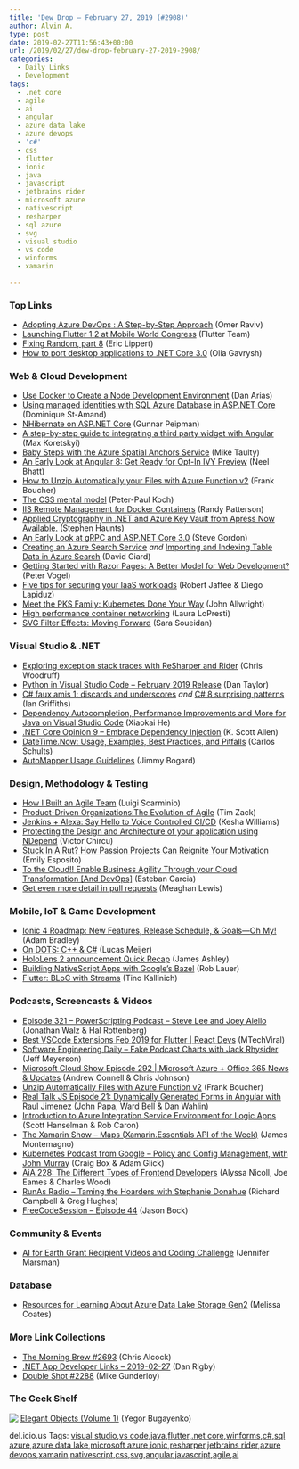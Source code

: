 ```yaml
---
title: 'Dew Drop – February 27, 2019 (#2908)'
author: Alvin A.
type: post
date: 2019-02-27T11:56:43+00:00
url: /2019/02/27/dew-drop-february-27-2019-2908/
categories:
  - Daily Links
  - Development
tags:
  - .net core
  - agile
  - ai
  - angular
  - azure data lake
  - azure devops
  - 'c#'
  - css
  - flutter
  - ionic
  - java
  - javascript
  - jetbrains rider
  - microsoft azure
  - nativescript
  - resharper
  - sql azure
  - svg
  - visual studio
  - vs code
  - winforms
  - xamarin

---
```

### <a name="top"></a>Top Links

  * <a href="https://blog.oz-code.com/adopting-azure-devops-a-step-by-step-approach/" target="_blank" rel="noopener noreferrer">Adopting Azure DevOps : A Step-by-Step Approach</a> (Omer Raviv)
  * <a href="http://feedproxy.google.com/~r/GDBcode/~3/2TVagZAIdUI/launching-flutter-12-at-mobile-world.html" target="_blank" rel="noopener noreferrer">Launching Flutter 1.2 at Mobile World Congress</a> (Flutter Team)
  * <a href="https://ericlippert.com/2019/02/26/fixing-random-part-8/" target="_blank" rel="noopener noreferrer">Fixing Random, part 8</a> (Eric Lippert)
  * <a href="https://devblogs.microsoft.com/dotnet/how-to-port-desktop-applications-to-net-core-3-0/" target="_blank" rel="noopener noreferrer">How to port desktop applications to .NET Core 3.0</a> (Olia Gavrysh)



### <a name="web"></a>Web & Cloud Development

  * <a href="https://auth0.com/blog/use-docker-to-create-a-node-development-environment/" target="_blank" rel="noopener noreferrer">Use Docker to Create a Node Development Environment</a> (Dan Arias)
  * <a href="https://www.domstamand.com/using-managed-identities-with-sql-azure-database-using-asp-net-core/" target="_blank" rel="noopener noreferrer">Using managed identities with SQL Azure Database in ASP.NET Core</a> (Dominique St-Amand)
  * <a href="https://gunnarpeipman.com/data/nhibernate-on-aspnet-core/" target="_blank" rel="noopener noreferrer">NHibernate on ASP.NET Core</a> (Gunnar Peipman)
  * <a href="https://blog.angularindepth.com/a-step-by-step-guide-to-integrating-a-third-party-widget-with-angular-99c2fed174a4?source=rss----e5ed704095b---4" target="_blank" rel="noopener noreferrer">A step-by-step guide to integrating a third party widget with Angular</a> (Max Koretskyi)
  * <a href="http://feedproxy.google.com/~r/mtaulty/~3/h7aayOXyJm8/" target="_blank" rel="noopener noreferrer">Baby Steps with the Azure Spatial Anchors Service</a> (Mike Taulty)
  * <a href="https://www.telerik.com/blogs/an-early-look-at-angular-8-get-ready-for-opt-in-ivy-preview" target="_blank" rel="noopener noreferrer">An Early Look at Angular 8: Get Ready for Opt-In IVY Preview</a> (Neel Bhatt)
  * <a href="http://www.frankysnotes.com/2019/02/how-to-unzip-automatically-your-files.html" target="_blank" rel="noopener noreferrer">How to Unzip Automatically your Files with Azure Function v2</a> (Frank Boucher)
  * <a href="http://www.quirksmode.org/blog/archives/2019/02/css_for_javascr_1.html" target="_blank" rel="noopener noreferrer">The CSS mental model</a> (Peter-Paul Koch)
  * <a href="https://devblogs.microsoft.com/premier-developer/iis-remote-management-for-docker-containers/" target="_blank" rel="noopener noreferrer">IIS Remote Management for Docker Containers</a> (Randy Patterson)
  * <a href="http://stephenhaunts.com/2019/02/26/applied-cryptography-in-net-and-azure-key-vault-from-apress-now-available/" target="_blank" rel="noopener noreferrer">Applied Cryptography in .NET and Azure Key Vault from Apress Now Available.</a> (Stephen Haunts)
  * <a href="https://www.stevejgordon.co.uk/early-look-at-grpc-using-aspnet-core-3" target="_blank" rel="noopener noreferrer">An Early Look at gRPC and ASP.NET Core 3.0</a> (Steve Gordon)
  * <a href="http://davidgiard.com/2019/02/26/CreatingAnAzureSearchService.aspx" target="_blank" rel="noopener noreferrer">Creating an Azure Search Service</a> _and_ <a href="http://davidgiard.com/2019/02/27/ImportingAndIndexingTableDataInAzureSearch.aspx" target="_blank" rel="noopener noreferrer">Importing and Indexing Table Data in Azure Search</a> (David Giard)
  * <a href="https://visualstudiomagazine.com/articles/2019/02/01/getting-started-with-razor.aspx" target="_blank" rel="noopener noreferrer">Getting Started with Razor Pages: A Better Model for Web Development?</a> (Peter Vogel)
  * <a href="https://blogs.msdn.microsoft.com/azuregov/2019/02/26/five-tips-for-securing-your-iaas-workloads/" target="_blank" rel="noopener noreferrer">Five tips for securing your IaaS workloads</a> (Robert Jaffee & Diego Lapiduz)
  * <a href="https://content.pivotal.io/home-page/meet-the-pks-family-flexibility-for-your-kubernetes-architectures" target="_blank" rel="noopener noreferrer">Meet the PKS Family: Kubernetes Done Your Way</a> (John Allwright)
  * <a href="https://www.microsoft.com/en-us/research/blog/high-performance-container-networking/" target="_blank" rel="noopener noreferrer">High performance container networking</a> (Laura LoPresti)
  * <a href="http://feedproxy.google.com/~r/tympanus/~3/Z9mQmEc5x48/" target="_blank" rel="noopener noreferrer">SVG Filter Effects: Moving Forward</a> (Sara Soueidan)



### <a name="dotnet"></a>Visual Studio & .NET

  * <a href="https://blog.jetbrains.com/dotnet/2019/02/26/exploring-exception-stack-traces-resharper-rider/" target="_blank" rel="noopener noreferrer">Exploring exception stack traces with ReSharper and Rider</a> (Chris Woodruff)
  * <a href="https://devblogs.microsoft.com/python/python-in-visual-studio-code-february-2019-release/" target="_blank" rel="noopener noreferrer">Python in Visual Studio Code – February 2019 Release</a> (Dan Taylor)
  * <a href="https://blogs.endjin.com/2019/02/c-faux-amis-1-discards-and-underscores/" target="_blank" rel="noopener noreferrer">C# faux amis 1: discards and underscores</a> _and_ <a href="https://blogs.endjin.com/2019/02/c-8-surprising-patterns/" target="_blank" rel="noopener noreferrer">C# 8 surprising patterns</a> (Ian Griffiths)
  * <a href="https://devblogs.microsoft.com/visualstudio/java-on-visual-studio-code-february-update-dependency-autocompletion-performance-and-more/" target="_blank" rel="noopener noreferrer">Dependency Autocompletion, Performance Improvements and More for Java on Visual Studio Code</a> (Xiaokai He)
  * <a href="http://odetocode.com/blogs/scott/archive/2019/02/26/net-core-opinion-9-embrace-dependency-injection.aspx" target="_blank" rel="noopener noreferrer">.NET Core Opinion 9 &#8211; Embrace Dependency Injection</a> (K. Scott Allen)
  * <a href="http://feedproxy.google.com/~r/SubMain/~3/6hxCy-bVJIM/" target="_blank" rel="noopener noreferrer">DateTime.Now: Usage, Examples, Best Practices, and Pitfalls</a> (Carlos Schults)
  * <a href="http://feedproxy.google.com/~r/GrabBagOfT/~3/8pES-N3Ntos/" target="_blank" rel="noopener noreferrer">AutoMapper Usage Guidelines</a> (Jimmy Bogard)



### <a name="design"></a>Design, Methodology & Testing

  * <a href="https://dzone.com/articles/how-i-built-an-agile-team?utm_medium=feed&utm_source=feedpress.me&utm_campaign=Feed%3A+dzone%2Fagile" target="_blank" rel="noopener noreferrer">How I Built an Agile Team</a> (Luigi Scarminio)
  * <a href="http://feedproxy.google.com/~r/LeadingAgile/~3/ZAf9hRE6HdU/" target="_blank" rel="noopener noreferrer">Product-Driven Organizations:The Evolution of Agile</a> (Tim Zack)
  * <a href="http://feedproxy.google.com/~r/ContinuousBlog/~3/JrZqsl0aHGE/" target="_blank" rel="noopener noreferrer">Jenkins + Alexa: Say Hello to Voice Controlled CI/CD</a> (Kesha Williams)
  * <a href="https://www.simpleorientedarchitecture.com/protecting-the-design-and-architecture-of-your-application-using-ndepend/" target="_blank" rel="noopener noreferrer">Protecting the Design and Architecture of your application using NDepend</a> (Victor Chircu)
  * <a href="https://blog.trello.com/passion-projects-at-work" target="_blank" rel="noopener noreferrer">Stuck In A Rut? How Passion Projects Can Reignite Your Motivation</a> (Emily Esposito)
  * <a href="https://www.nebbiatech.com/2019/02/26/to-the-cloud-enable-business-agility-through-your-cloud-transformation-and-devops/" target="_blank" rel="noopener noreferrer">To the Cloud!! Enable Business Agility Through your Cloud Transformation [And DevOps]</a> (Esteban Garcia)
  * <a href="https://github.blog/2019-02-26-get-even-more-detail-in-pull-requests/" target="_blank" rel="noopener noreferrer">Get even more detail in pull requests</a> (Meaghan Lewis)



### <a name="mobile"></a>Mobile, IoT & Game Development

  * <a href="https://blog.ionicframework.com/ionic-4-roadmap-new-features-release-schedule-goals-oh-my/" target="_blank" rel="noopener noreferrer">Ionic 4 Roadmap: New Features, Release Schedule, & Goals—Oh My!</a> (Adam Bradley)
  * <a href="https://blogs.unity3d.com/2019/02/26/on-dots-c-c/" target="_blank" rel="noopener noreferrer">On DOTS: C++ & C#</a> (Lucas Meijer)
  * <a href="http://www.imaginativeuniversal.com/blog/2019/02/26/hololens-2-announcement-quick-recap/" target="_blank" rel="noopener noreferrer">HoloLens 2 announcement Quick Recap</a> (James Ashley)
  * <a href="https://www.nativescript.org/blog/building-nativescript-apps-with-google-bazel" target="_blank" rel="noopener noreferrer">Building NativeScript Apps with Google&#8217;s Bazel</a> (Rob Lauer)
  * <a href="https://medium.com/flutter-community/flutter-bloc-with-streams-6ed8d0a63bb8?source=rss----86fb29d7cc6a---4" target="_blank" rel="noopener noreferrer">Flutter: BLoC with Streams</a> (Tino Kallinich)



### <a name="podcasts"></a>Podcasts, Screencasts & Videos

  * <a href="http://feedproxy.google.com/~r/Powerscripting/~3/BwAhP6Udx2g/episode-321-powerscripting-podcast-michael-greene-and-will-anderson-on-dsc" target="_blank" rel="noopener noreferrer">Episode 321 &#8211; PowerScripting Podcast &#8211; Steve Lee and Joey Aiello</a> (Jonathan Walz & Hal Rottenberg)
  * <a href="http://www.youtube.com/watch?v=mfJxlTqfWVs" target="_blank" rel="noopener noreferrer">Best VSCode Extensions Feb 2019 for Flutter | React Devs</a> (MTechViral)
  * <a href="https://softwareengineeringdaily.com/2019/02/27/fake-podcast-charts-with-jack-rhysider/" target="_blank" rel="noopener noreferrer">Software Engineering Daily &#8211; Fake Podcast Charts with Jack Rhysider</a> (Jeff Meyerson)
  * <a href="http://feeds.microsoftcloudshow.com/~r/microsoftcloudshowepisodes/~3/KZUSfyWogsE/292-microsoft-azure-office-365-news-updates" target="_blank" rel="noopener noreferrer">Microsoft Cloud Show Episode 292 | Microsoft Azure + Office 365 News & Updates</a> (Andrew Connell & Chris Johnson)
  * <a href="http://www.youtube.com/watch?v=GRztpy337kU" target="_blank" rel="noopener noreferrer">Unzip Automatically Files with Azure Function v2</a> (Frank Boucher)
  * <a href="http://www.realtalkjs.com/2eb4cc14" target="_blank" rel="noopener noreferrer">Real Talk JS Episode 21: Dynamically Generated Forms in Angular with Raul Jimenez</a> (John Papa, Ward Bell & Dan Wahlin)
  * <a href="https://channel9.msdn.com/Shows/Azure-Friday/Introduction-to-Azure-Integration-Service-Environment-for-Logic-Apps?WT.mc_id=DX_MVP4025064" target="_blank" rel="noopener noreferrer">Introduction to Azure Integration Service Environment for Logic Apps</a> (Scott Hanselman & Rob Caron)
  * <a href="http://www.youtube.com/watch?v=i86BeJX2QwU" target="_blank" rel="noopener noreferrer">The Xamarin Show &#8211; Maps (Xamarin.Essentials API of the Week)</a> (James Montemagno)
  * <a href="https://kubernetespodcast.com/episode/042-policy-and-config-management/" target="_blank" rel="noopener noreferrer">Kubernetes Podcast from Google &#8211; Policy and Config Management, with John Murray</a> (Craig Box & Adam Glick)
  * <a href="https://devchat.tv/adv-in-angular/aia-228-the-different-types-of-frontend-developers/" target="_blank" rel="noopener noreferrer">AiA 228: The Different Types of Frontend Developers</a> (Alyssa Nicoll, Joe Eames & Charles Wood)
  * <a href="http://feedproxy.google.com/~r/RunaAsRadioWma/~3/N24nkDw_OB4/default.aspx" target="_blank" rel="noopener noreferrer">RunAs Radio &#8211; Taming the Hoarders with Stephanie Donahue</a> (Richard Campbell & Greg Hughes)
  * <a href="http://www.youtube.com/watch?v=Jcj35AHYYTA" target="_blank" rel="noopener noreferrer">FreeCodeSession &#8211; Episode 44</a> (Jason Bock)



### <a name="events"></a>Community & Events

  * <a href="http://feedproxy.google.com/~r/JenniferMarsman/~3/oTxLz_hYcZA/" target="_blank" rel="noopener noreferrer">AI for Earth Grant Recipient Videos and Coding Challenge</a> (Jennifer Marsman)



### <a name="sql"></a>Database

  * <a href="http://feedproxy.google.com/~r/SqlChick-MelissaCoates/~3/Uca8yuBnoKU/resources-for-learning-about-azure-data-lake-storage-gen2" target="_blank" rel="noopener noreferrer">Resources for Learning About Azure Data Lake Storage Gen2</a> (Melissa Coates)



### <a name="links"></a>More Link Collections

  * <a href="http://feedproxy.google.com/~r/ReflectivePerspective/~3/Z7qkRcPSywE/" target="_blank" rel="noopener noreferrer">The Morning Brew #2693</a> (Chris Alcock)
  * <a href="https://links.danrigby.com/2019/02/app-developer-links-2019-02-27/" target="_blank" rel="noopener noreferrer">.NET App Developer Links &#8211; 2019-02-27</a> (Dan Rigby)
  * <a href="https://afreshcup.com/home/2019/02/27/double-shot-2288.html" target="_blank" rel="noopener noreferrer">Double Shot #2288</a> (Mike Gunderloy)



### <a name="shelf"></a>The Geek Shelf

<a href="https://www.amazon.com/dp/1519166915/amavin-20" target="_blank" rel="noopener noreferrer"><img data-recalc-dims="1" decoding="async" align="left" style="margin: 0px 0px 10px; border: 0px currentcolor; border-image: none; float: left; display: inline; background-image: none;" src="https://i0.wp.com/images-na.ssl-images-amazon.com/images/I/41Sb5YTL8DL._SS135_.jpg?w=660&#038;ssl=1" border="0" /></a>&nbsp;<a href="https://www.amazon.com/dp/1519166915/amavin-20" target="_blank" rel="noopener noreferrer">Elegant Objects (Volume 1)</a> (Yegor Bugayenko)









<div class="wlWriterEditableSmartContent" id="scid:77ECF5F8-D252-44F5-B4EB-D463C5396A79:cbfa0011-2696-4dd1-b2d0-84e7e2066e66" style="margin: 0px; padding: 0px; float: none; display: inline;">
  del.icio.us Tags: <a href="http://del.icio.us/popular/visual+studio" rel="tag">visual studio</a>,<a href="http://del.icio.us/popular/vs+code" rel="tag">vs code</a>,<a href="http://del.icio.us/popular/java" rel="tag">java</a>,<a href="http://del.icio.us/popular/flutter" rel="tag">flutter</a>,<a href="http://del.icio.us/popular/.net+core" rel="tag">.net core</a>,<a href="http://del.icio.us/popular/winforms" rel="tag">winforms</a>,<a href="http://del.icio.us/popular/c%23" rel="tag">c#</a>,<a href="http://del.icio.us/popular/sql+azure" rel="tag">sql azure</a>,<a href="http://del.icio.us/popular/azure+data+lake" rel="tag">azure data lake</a>,<a href="http://del.icio.us/popular/microsoft+azure" rel="tag">microsoft azure</a>,<a href="http://del.icio.us/popular/ionic" rel="tag">ionic</a>,<a href="http://del.icio.us/popular/resharper" rel="tag">resharper</a>,<a href="http://del.icio.us/popular/jetbrains+rider" rel="tag">jetbrains rider</a>,<a href="http://del.icio.us/popular/azure+devops" rel="tag">azure devops</a>,<a href="http://del.icio.us/popular/xamarin" rel="tag">xamarin</a>,<a href="http://del.icio.us/popular/nativescript" rel="tag">nativescript</a>,<a href="http://del.icio.us/popular/css" rel="tag">css</a>,<a href="http://del.icio.us/popular/svg" rel="tag">svg</a>,<a href="http://del.icio.us/popular/angular" rel="tag">angular</a>,<a href="http://del.icio.us/popular/javascript" rel="tag">javascript</a>,<a href="http://del.icio.us/popular/agile" rel="tag">agile</a>,<a href="http://del.icio.us/popular/ai" rel="tag">ai</a>
</div>